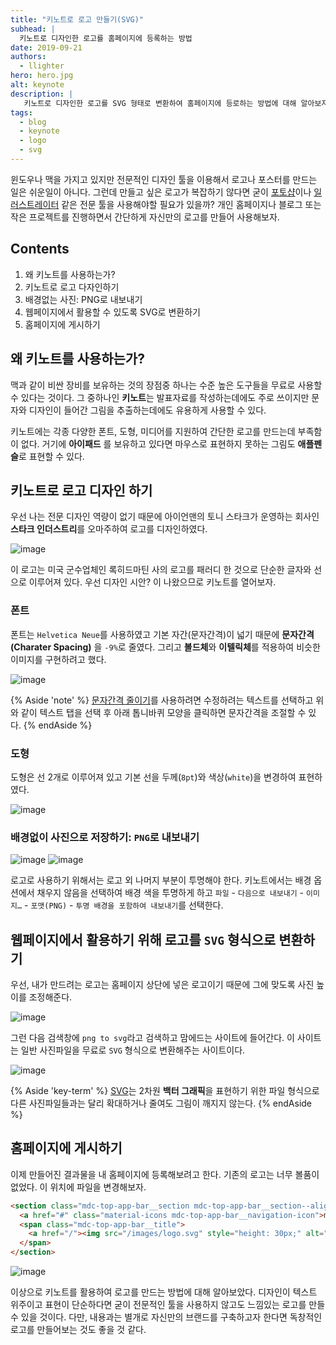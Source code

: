 ```yaml
---
title: "키노트로 로고 만들기(SVG)"
subhead: |
  키노트로 디자인한 로고를 홈페이지에 등록하는 방법
date: 2019-09-21
authors:
  - llighter
hero: hero.jpg
alt: keynote
description: |
   키노트로 디자인한 로고를 SVG 형태로 변환하여 홈페이지에 등로하는 방법에 대해 알아보자.
tags:
  - blog
  - keynote
  - logo
  - svg
---
```


윈도우나 맥을 가지고 있지만 전문적인 디자인 툴을 이용해서 로고나 포스터를 만드는 일은 쉬운일이 아니다. 그런데 만들고 싶은 로고가 복잡하기 않다면 굳이 [포토샵](https://www.adobe.com/kr/products/photoshop.html)이나 [일러스트레이터](https://www.adobe.com/kr/products/illustrator.html) 같은 전문 툴을 사용해야할 필요가 있을까? 개인 홈페이지나 블로그 또는 작은 프로젝트를 진행하면서 간단하게 자신만의 로고를 만들어 사용해보자.

## Contents

1. 왜 키노트를 사용하는가?
2. 키노트로 로고 다자인하기
3. 배경없는 사진: PNG로 내보내기
4. 웹페이지에서 활용할 수 있도록 SVG로 변환하기
5. 홈페이지에 게시하기

## 왜 키노트를 사용하는가?

맥과 같이 비싼 장비를 보유하는 것의 장점중 하나는 수준 높은 도구들을 무료로 사용할 수 있다는 것이다. 그 중하나인 **키노트**는 발표자료를 작성하는데에도 주로 쓰이지만 문자와 디자인이 들어간 그림을 추출하는데에도 유용하게 사용할 수 있다.

키노트에는 각종 다양한 폰트, 도형, 미디어를 지원하여 간단한 로고를 만드는데 부족함이 없다. 거기에 **아이패드** 를 보유하고 있다면 마우스로 표현하지 못하는 그림도 **애플펜슬**로 표현할 수 있다.

## 키노트로 로고 디자인 하기

우선 나는 전문 디자인 역량이 없기 때문에 아이언맨의 토니 스타크가 운영하는 회사인 **스타크 인더스트리**를 오마주하여 로고를 디자인하였다. 

![image](stark-ind.jpeg)

이 로고는 미국 군수업체인 록히드마틴 사의 로고를 패러디 한 것으로 단순한 글자와 선으로 이루어져 있다. 우선 디자인 시안? 이 나왔으므로 키노트를 열어보자.

### 폰트

폰트는 `Helvetica Neue`를 사용하였고 기본 자간(문자간격)이 넓기 때문에 **문자간격(Charater Spacing)** 을 `-9%`로 줄였다. 그리고 **볼드체**와 **이텔릭체**를 적용하여 비슷한 이미지를 구현하려고 했다. 

![image](letter.png)

{% Aside 'note' %}
[문자간격 줄이기](https://support.apple.com/kb/PH24354?locale=ko_KR&viewlocale=ko_KR)를 사용하려면 수정하려는 텍스트를 선택하고 위와 같이 텍스트 탭을 선택 후 아래 톱니바퀴 모양을 클릭하면 문자간격을 조절할 수 있다.
{% endAside %}

### 도형

도형은 선 2개로 이루어져 있고 기본 선을 두께(`8pt`)와 색상(`white`)을 변경하여 표현하였다.

![image](shape.png)

### 배경없이 사진으로 저장하기: `PNG`로 내보내기

![image](images.png)
![image](export-transparency.png)

로고로 사용하기 위해서는 로고 외 나머지 부분이 투명해야 한다. 키노트에서는 배경 옵션에서 채우지 않음을 선택하여 배경 색을 투명하게 하고 `파일` - `다음으로 내보내기` - `이미지…` - `포맷(PNG)` - `투명 배경을 포함하여 내보내기`를 선택한다.

## 웹페이지에서 활용하기 위해 로고를 `SVG` 형식으로 변환하기

우선, 내가 만드려는 로고는 홈페이지 상단에 넣은 로고이기 때문에 그에 맞도록 사진 높이를 조정해준다.

![image](resize.png)

그런 다음 검색창에 `png to svg`라고 검색하고 맘에드는 사이트에 들어간다. 이 사이트는 일반 사진파일을 무료로 `SVG` 형식으로 변환해주는 사이트이다.

![image](svgtopng.png)

{% Aside 'key-term' %}
[SVG](https://ko.wikipedia.org/wiki/스케일러블_벡터_그래픽스)는 2차원 **백터 그래픽**을 표현하기 위한 파일 형식으로 다른 사진파일들과는 달리 확대하거나 줄여도 그림이 깨지지 않는다.
{% endAside %}

## 홈페이지에 게시하기

이제 만들어진 결과물을 내 홈페이지에 등록해보려고 한다. 기존의 로고는 너무 볼품이 없었다. 이 위치에 파일을 변경해보자.

```html
<section class="mdc-top-app-bar__section mdc-top-app-bar__section--align-start">
  <a href="#" class="material-icons mdc-top-app-bar__navigation-icon">menu</a>
  <span class="mdc-top-app-bar__title">
    <a href="/"><img src="/images/logo.svg" style="height: 30px;" alt="YUNHA Industries" height="42"></a>
  </span>
</section>
```

![image](result.jpeg)

이상으로 키노트를 활용하여 로고를 만드는 방법에 대해 알아보았다. 디자인이 텍스트 위주이고 표현이 단순하다면 굳이 전문적인 툴을 사용하지 않고도 느낌있는 로고를 만들수 있을 것이다. 다만, 내용과는 별개로 자신만의 브랜드를 구축하고자 한다면 독창적인 로고를 만들어보는 것도 좋을 것 같다.
